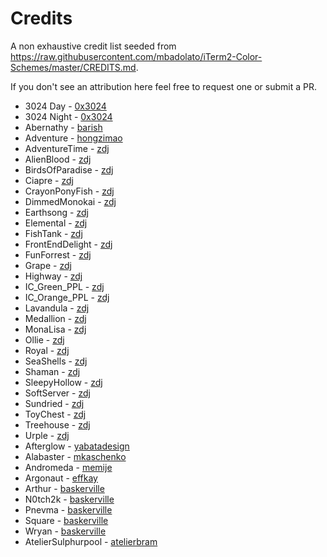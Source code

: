 # Credits

A non exhaustive credit list seeded from https://raw.githubusercontent.com/mbadolato/iTerm2-Color-Schemes/master/CREDITS.md.

If you don't see an attribution here feel free to request one or submit a PR.

- 3024 Day - [0x3024](https://github.com/0x3024)
- 3024 Night - [0x3024](https://github.com/0x3024)
- Abernathy - [barish](https://instagram.com/barish)
- Adventure - [hongzimao](https://github.com/hongzimao/iTerm2-Color-Schemes)
- AdventureTime - [zdj](https://github.com/zdj/themes/tree/master/iterm2)
- AlienBlood - [zdj](https://github.com/zdj/themes/tree/master/iterm2)
- BirdsOfParadise - [zdj](https://github.com/zdj/themes/tree/master/iterm2)
- Ciapre - [zdj](https://github.com/zdj/themes/tree/master/iterm2)
- CrayonPonyFish - [zdj](https://github.com/zdj/themes/tree/master/iterm2)
- DimmedMonokai - [zdj](https://github.com/zdj/themes/tree/master/iterm2)
- Earthsong - [zdj](https://github.com/zdj/themes/tree/master/iterm2)
- Elemental - [zdj](https://github.com/zdj/themes/tree/master/iterm2)
- FishTank - [zdj](https://github.com/zdj/themes/tree/master/iterm2)
- FrontEndDelight - [zdj](https://github.com/zdj/themes/tree/master/iterm2)
- FunForrest - [zdj](https://github.com/zdj/themes/tree/master/iterm2)
- Grape - [zdj](https://github.com/zdj/themes/tree/master/iterm2)
- Highway - [zdj](https://github.com/zdj/themes/tree/master/iterm2)
- IC_Green_PPL - [zdj](https://github.com/zdj/themes/tree/master/iterm2)
- IC_Orange_PPL - [zdj](https://github.com/zdj/themes/tree/master/iterm2)
- Lavandula - [zdj](https://github.com/zdj/themes/tree/master/iterm2)
- Medallion - [zdj](https://github.com/zdj/themes/tree/master/iterm2)
- MonaLisa - [zdj](https://github.com/zdj/themes/tree/master/iterm2)
- Ollie - [zdj](https://github.com/zdj/themes/tree/master/iterm2)
- Royal - [zdj](https://github.com/zdj/themes/tree/master/iterm2)
- SeaShells - [zdj](https://github.com/zdj/themes/tree/master/iterm2)
- Shaman - [zdj](https://github.com/zdj/themes/tree/master/iterm2)
- SleepyHollow - [zdj](https://github.com/zdj/themes/tree/master/iterm2)
- SoftServer - [zdj](https://github.com/zdj/themes/tree/master/iterm2)
- Sundried - [zdj](https://github.com/zdj/themes/tree/master/iterm2)
- ToyChest - [zdj](https://github.com/zdj/themes/tree/master/iterm2)
- Treehouse - [zdj](https://github.com/zdj/themes/tree/master/iterm2)
- Urple - [zdj](https://github.com/zdj/themes/tree/master/iterm2)
- Afterglow - [yabatadesign](https://github.com/YabataDesign/afterglow-itermcolors)
- Alabaster - [mkaschenko](https://github.com/mkaschenko)
- Andromeda - [memije](https://github.com/memije)
- Argonaut - [effkay](https://github.com/effkay/iTerm-argonaut)
- Arthur - [baskerville](https://github.com/baskerville/iTerm-2-Color-Themes)
- N0tch2k - [baskerville](https://github.com/baskerville/iTerm-2-Color-Themes)
- Pnevma - [baskerville](https://github.com/baskerville/iTerm-2-Color-Themes)
- Square - [baskerville](https://github.com/baskerville/iTerm-2-Color-Themes)
- Wryan - [baskerville](https://github.com/baskerville/iTerm-2-Color-Themes)
- AtelierSulphurpool - [atelierbram](http://atelierbram.github.io/syntax-highlighting/atelier-schemes/sulphurpool/)
